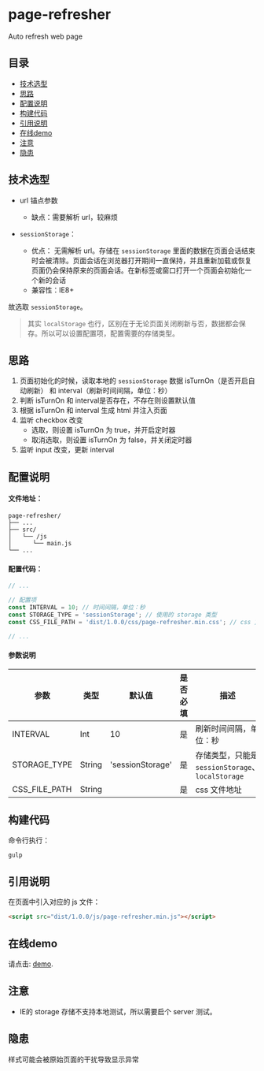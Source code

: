 # page-refresher

Auto refresh web page

## 目录

- [技术选型](#技术选型)
- [思路](#思路)
- [配置说明](#配置说明)
- [构建代码](#构建代码)
- [引用说明](#引用说明)
- [在线demo](#在线demo)
- [注意](#注意)
- [隐患](#隐患)

## 技术选型

- url 锚点参数
    - 缺点：需要解析 url，较麻烦

- `sessionStorage`：
    - 优点： 无需解析 url。存储在 `sessionStorage` 里面的数据在页面会话结束时会被清除。页面会话在浏览器打开期间一直保持，并且重新加载或恢复页面仍会保持原来的页面会话。在新标签或窗口打开一个页面会初始化一个新的会话
    - 兼容性：IE8+

故选取 `sessionStorage`。

> 其实 `localStorage` 也行，区别在于无论页面关闭刷新与否，数据都会保存。所以可以设置配置项，配置需要的存储类型。

## 思路

1. 页面初始化的时候，读取本地的 `sessionStorage` 数据 isTurnOn（是否开启自动刷新） 和 interval（刷新时间间隔，单位：秒）
2. 判断 isTurnOn 和 interval是否存在，不存在则设置默认值
3. 根据 isTurnOn 和 interval 生成 html 并注入页面
4. 监听 checkbox 改变
    - 选取，则设置 isTurnOn 为 true，并开启定时器
    - 取消选取，则设置 isTurnOn 为 false，并关闭定时器
5. 监听 input 改变，更新 interval

## 配置说明

#### 文件地址：

```
page-refresher/
├── ...
├── src/
│   └── /js
│      └── main.js
└── ...
```

#### 配置代码：

```js
// ...

// 配置项
const INTERVAL = 10; // 时间间隔，单位：秒
const STORAGE_TYPE = 'sessionStorage'; // 使用的 storage 类型
const CSS_FILE_PATH = 'dist/1.0.0/css/page-refresher.min.css'; // css 文件路径

// ...
```

#### 参数说明

参数|类型|默认值|是否必填|描述
--- | --- | --- | --- | --- |
INTERVAL | Int | 10 | 是 | 刷新时间间隔，单位：秒
STORAGE_TYPE | String | 'sessionStorage' | 是 | 存储类型，只能是 `sessionStorage`、`localStorage`
CSS_FILE_PATH | String | | 是 | css 文件地址

## 构建代码

命令行执行：

```
gulp
```


## 引用说明

在页面中引入对应的 js 文件：

```html
<script src="dist/1.0.0/js/page-refresher.min.js"></script>
```

## 在线demo

请点击: [demo](http://htmlpreview.github.io/?https://github.com/RoamIn/page-refresher/blob/master/demo.html).

## 注意

- IE的 storage 存储不支持本地测试，所以需要启个 server 测试。


## 隐患

样式可能会被原始页面的干扰导致显示异常
